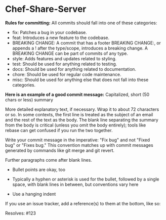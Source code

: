 # Chef-Share-Server

**Rules for committing:**
All commits should fall into one of these categories: 

* fix: Patches a bug in your codebase.
* feat: Introduces a new feature to the codebase.
* BREAKING CHANGE:  A commit that has a footer BREAKING CHANGE:, or appends a ! after the type/scope, introduces a breaking change. A BREAKING CHANGE can be part of commits of any type.
* style: Adds features and updates related to styling.
* test: Should be used for anything related to testing.
* docs: Should be used for anything related to documentation.
* chore: Should be used for regular code maintenance.
* misc: Should be used for anything else that does not fall into these categories.



**Here is an example of a good commit message:**
Capitalized, short (50 chars or less) summary

More detailed explanatory text, if necessary.  Wrap it to about 72
characters or so.  In some contexts, the first line is treated as the
subject of an email and the rest of the text as the body.  The blank
line separating the summary from the body is critical (unless you omit
the body entirely); tools like rebase can get confused if you run the
two together.

Write your commit message in the imperative: "Fix bug" and not "Fixed bug"
or "Fixes bug."  This convention matches up with commit messages generated
by commands like git merge and git revert.

Further paragraphs come after blank lines.

- Bullet points are okay, too

- Typically a hyphen or asterisk is used for the bullet, followed by a
  single space, with blank lines in between, but conventions vary here

- Use a hanging indent

If you use an issue tracker, add a reference(s) to them at the bottom,
like so:

Resolves: #123
